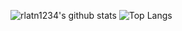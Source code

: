 ![rlatn1234's github stats](https://github-readme-stats.vercel.app/api?username=rlatn1234)
![Top Langs](https://github-readme-stats.vercel.app/api/top-langs/?username=rlatn1234)

